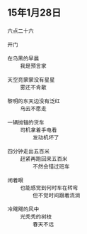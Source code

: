 

## 15年1月28日


	六点二十六

	开门
	
	在乌黑的早晨
		我是预言家
	
	天空亮蒙蒙没有星星
		雾还不肯散
	
	黎明的东天边没有泛红
		乌云不愿走

	一辆抛锚的货车
		司机拿着手电看
			发动机坏了

	四分钟走出五百米
		赶紧再跑回来五百米
			不然会错过班车

	闭着眼
		也能感觉到何时车在转弯
			但不觉时间跟着流淌

	冷飕飕的风中
		光秃秃的树枝
			春天不远